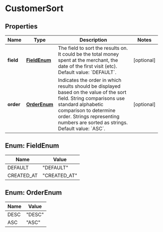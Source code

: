 
# CustomerSort

## Properties
Name | Type | Description | Notes
------------ | ------------- | ------------- | -------------
**field** | [**FieldEnum**](#FieldEnum) | The field to sort the results on. It could be the total money spent at the merchant, the date of the first visit (etc).  Default value: &#x60;DEFAULT&#x60;. |  [optional]
**order** | [**OrderEnum**](#OrderEnum) | Indicates the order in which results should be displayed based on the value of the sort field. String comparisons use standard alphabetic comparison to determine order. Strings representing numbers are sorted as strings. Default value: &#x60;ASC&#x60;. |  [optional]


<a name="FieldEnum"></a>
## Enum: FieldEnum
Name | Value
---- | -----
DEFAULT | &quot;DEFAULT&quot;
CREATED_AT | &quot;CREATED_AT&quot;


<a name="OrderEnum"></a>
## Enum: OrderEnum
Name | Value
---- | -----
DESC | &quot;DESC&quot;
ASC | &quot;ASC&quot;



